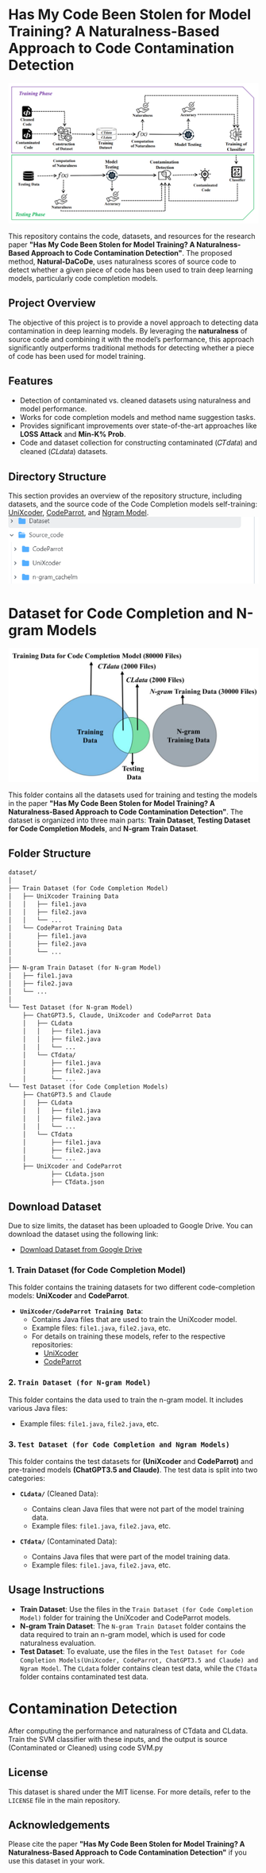 # Has My Code Been Stolen for Model Training? A Naturalness-Based Approach to Code Contamination Detection

![Overview](Overview.PNG)



This repository contains the code, datasets, and resources for the research paper **"Has My Code Been Stolen for Model Training? A Naturalness-Based Approach to Code Contamination Detection"**. The proposed method, **Natural-DaCoDe**, uses naturalness scores of source code to detect whether a given piece of code has been used to train deep learning models, particularly code completion models.

## Project Overview
The objective of this project is to provide a novel approach to detecting data contamination in deep learning models. By leveraging the **naturalness** of source code and combining it with the model’s performance, this approach significantly outperforms traditional methods for detecting whether a piece of code has been used for model training.
## Features
- Detection of contaminated vs. cleaned datasets using naturalness and model performance.
- Works for code completion models and method name suggestion tasks.
- Provides significant improvements over state-of-the-art approaches like **LOSS Attack** and **Min-K% Prob**.
- Code and dataset collection for constructing contaminated (𝐶𝑇𝑑𝑎𝑡𝑎) and cleaned (𝐶𝐿𝑑𝑎𝑡𝑎) datasets.

## Directory Structure

This section provides an overview of the repository structure, including datasets, and the source code of the Code Completion models self-training: [UniXcoder](https://github.com/naturalnessbasedappraoch/Natural-DaCode/tree/main/Source_code/UniXcoder), [CodeParrot](https://github.com/naturalnessbasedappraoch/Natural-DaCode/tree/main/Source_code/CodeParrot), and [Ngram Model](https://github.com/naturalnessbasedappraoch/Natural-DaCode/tree/main/Source_code/n-gram_cachelm).
![Overview](directories.PNG)

# Dataset for Code Completion and N-gram Models
<p align="center">
    <img src="DatasetGraph.PNG" alt="TestingDataset" width="600">
</p>



This folder contains all the datasets used for training and testing the models in the paper **"Has My Code Been Stolen for Model Training? A Naturalness-Based Approach to Code Contamination Detection"**. The dataset is organized into three main parts: **Train Dataset**, **Testing Dataset for Code Completion Models**, and **N-gram Train Dataset**.

## Folder Structure
```plaintext
dataset/
│
├── Train Dataset (for Code Completion Model)
│   ├── UniXcoder Training Data
│   │   ├── file1.java
│   │   ├── file2.java
│   │   └── ...
│   └── CodeParrot Training Data
│       ├── file1.java
│       ├── file2.java
│       └── ...
│
├── N-gram Train Dataset (for N-gram Model)
│   ├── file1.java
│   ├── file2.java
│   └── ...
│
└── Test Dataset (for N-gram Model)
    ├── ChatGPT3.5, Claude, UniXcoder and CodeParrot Data
    │   ├── CLdata
    │   │   ├── file1.java
    │   │   ├── file2.java
    │   │   └── ...
    │   └── CTdata/
    │       ├── file1.java
    │       ├── file2.java
    │       └── ...
└── Test Dataset (for Code Completion Models)
    ├── ChatGPT3.5 and Claude
    │   ├── CLdata
    │   │   ├── file1.java
    │   │   ├── file2.java
    │   │   └── ...
    │   └── CTdata
    │       ├── file1.java
    │       ├── file2.java
    │       └── ...
    ├── UniXcoder and CodeParrot
            ├── CLdata.json
            ├── CTdata.json
```
## Download Dataset

Due to size limits, the dataset has been uploaded to Google Drive. You can download the dataset using the following link:

- [Download Dataset from Google Drive](https://drive.google.com/file/d/17K12pXvbPytSzSRPzBlPK6GfulJHsbWg/view?usp=sharing)
  
### 1. Train Dataset (for Code Completion Model)
This folder contains the training datasets for two different code-completion models: **UniXcoder** and **CodeParrot**.


- **`UniXcoder/CodeParrot Training Data`**: 
    - Contains Java files that are used to train the UniXcoder model.
    - Example files: `file1.java`, `file2.java`, etc.
    - For details on training these models, refer to the respective repositories:
        - [UniXcoder](https://github.com/naturalnessbasedappraoch/Natural-DaCode/tree/main/Source_code/UniXcoder)
        - [CodeParrot](https://github.com/naturalnessbasedappraoch/Natural-DaCode/tree/main/Source_code/CodeParrot)
    
### 2. `Train Dataset (for N-gram Model)`
This folder contains the data used to train the n-gram model. It includes various Java files:

- Example files: `file1.java`, `file2.java`, etc.


### 3. `Test Dataset (for Code Completion and Ngram Models)`

This folder contains the test datasets for **(UniXcoder** and **CodeParrot)** and pre-trained models **(ChatGPT3.5 and Claude)**. The test data is split into two categories:

- **`CLdata/`** (Cleaned Data):
    - Contains clean Java files that were not part of the model training data.
    - Example files: `file1.java`, `file2.java`, etc.
  
- **`CTdata/`** (Contaminated Data):
    - Contains Java files that were part of the model training data.
    - Example files: `file1.java`, `file2.java`, etc.


## Usage Instructions

- **Train Dataset**: Use the files in the `Train Dataset (for Code Completion Model)` folder for training the UniXcoder and CodeParrot models.
- **N-gram Train Dataset**: The `N-gram Train Dataset` folder contains the data required to train an n-gram model, which is used for code naturalness evaluation.
- **Test Dataset**: To evaluate, use the files in the `Test Dataset for Code Completion Models(UniXcoder, CodeParrot, ChatGPT3.5 and Claude) and Ngram Model`. The `CLdata` folder contains clean test data, while the `CTdata` folder contains contaminated test data.



# Contamination Detection
After computing the performance and naturalness of CTdata and CLdata. Train the SVM classifier with these inputs, and the output is source (Contaminated or Cleaned)
using code SVM.py
## License


This dataset is shared under the MIT license. For more details, refer to the `LICENSE` file in the main repository.

## Acknowledgements

Please cite the paper **"Has My Code Been Stolen for Model Training? A Naturalness-Based Approach to Code Contamination Detection"** if you use this dataset in your work.
